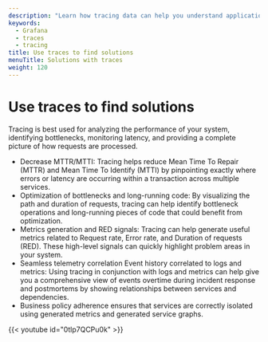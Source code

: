 ```yaml
---
description: "Learn how tracing data can help you understand application insights and performance as well as triaging issues in your services and applications."
keywords:
  - Grafana
  - traces
  - tracing
title: Use traces to find solutions
menuTitle: Solutions with traces
weight: 120
---
```


# Use traces to find solutions

Tracing is best used for analyzing the performance of your system, identifying bottlenecks, monitoring latency, and providing a complete picture of how requests are processed.

* Decrease MTTR/MTTI: Tracing helps reduce Mean Time To Repair (MTTR) and Mean Time To Identify (MTTI) by pinpointing exactly where errors or latency are occurring within a transaction across multiple services.
*  Optimization of bottlenecks and long-running code: By visualizing the path and duration of requests, tracing can help identify bottleneck operations and long-running pieces of code that could benefit from optimization.
*  Metrics generation and RED signals: Tracing can help generate useful metrics related to Request rate, Error rate, and Duration of requests (RED). These high-level signals can quickly highlight problem areas in your system.
* Seamless telemetry correlation Event history correlated to logs and metrics: Using tracing in conjunction with logs and metrics can help give you a comprehensive view of events overtime during incident response and postmortems by showing relationships between services and dependencies.
* Business policy adherence ensures that services are correctly isolated using generated metrics and generated service graphs.

{{< youtube id="0tlp7QCPu0k" >}}